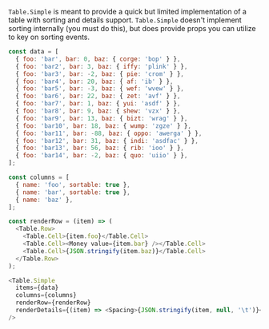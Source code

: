 `Table.Simple` is meant to provide a quick but limited implementation of a table with sorting and details support. `Table.Simple` doesn't implement sorting internally (you must do this), but does provide props you can utilize to key on sorting events.

```javascript
const data = [
  { foo: 'bar', bar: 0, baz: { corge: 'bop' } },
  { foo: 'bar2', bar: 3, baz: { iffy: 'plink' } },
  { foo: 'bar3', bar: -2, baz: { pie: 'crom' } },
  { foo: 'bar4', bar: 20, baz: { af: 'ib' } },
  { foo: 'bar5', bar: -3, baz: { wef: 'wvew' } },
  { foo: 'bar6', bar: 22, baz: { zet: 'avf' } },
  { foo: 'bar7', bar: 1, baz: { yui: 'asdf' } },
  { foo: 'bar8', bar: 9, baz: { shew: 'vzx' } },
  { foo: 'bar9', bar: 13, baz: { bizt: 'wrag' } },
  { foo: 'bar10', bar: 18, baz: { wump: 'zgze' } },
  { foo: 'bar11', bar: -88, baz: { oppo: 'awerga' } },
  { foo: 'bar12', bar: 31, baz: { indi: 'asdfac' } },
  { foo: 'bar13', bar: 56, baz: { rib: 'ioo' } },
  { foo: 'bar14', bar: -2, baz: { quo: 'uiio' } },
];

const columns = [
  { name: 'foo', sortable: true },
  { name: 'bar', sortable: true },
  { name: 'baz' },
];

const renderRow = (item) => (
  <Table.Row>
    <Table.Cell>{item.foo}</Table.Cell>
    <Table.Cell><Money value={item.bar} /></Table.Cell>
    <Table.Cell>{JSON.stringify(item.baz)}</Table.Cell>
  </Table.Row>
);

<Table.Simple
  items={data}
  columns={columns}
  renderRow={renderRow}
  renderDetails={(item) => <Spacing>{JSON.stringify(item, null, '\t')}</Spacing>}
/>
```

